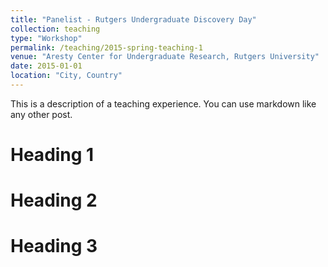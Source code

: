 ```yaml
---
title: "Panelist - Rutgers Undergraduate Discovery Day"
collection: teaching
type: "Workshop"
permalink: /teaching/2015-spring-teaching-1
venue: "Aresty Center for Undergraduate Research, Rutgers University"
date: 2015-01-01
location: "City, Country"
---
```


This is a description of a teaching experience. You can use markdown like any other post.

Heading 1
======

Heading 2
======

Heading 3
======

